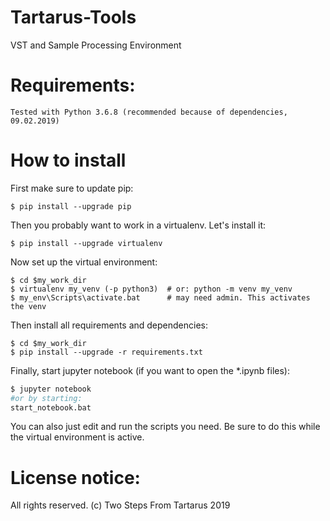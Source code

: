 # Tartarus-Tools
VST and Sample Processing Environment

# Requirements:
	Tested with Python 3.6.8 (recommended because of dependencies, 09.02.2019)

# How to install

First make sure to update pip:
```
$ pip install --upgrade pip
```

Then you probably want to work in a virtualenv. Let's install it:
```
$ pip install --upgrade virtualenv
```

Now set up the virtual environment:
```
$ cd $my_work_dir
$ virtualenv my_venv (-p python3)  # or: python -m venv my_venv
$ my_env\Scripts\activate.bat      # may need admin. This activates the venv
```
Then install all requirements and dependencies:
```
$ cd $my_work_dir
$ pip install --upgrade -r requirements.txt
``` 
Finally, start jupyter notebook (if you want to open the *.ipynb files):
```bash
$ jupyter notebook
#or by starting:
start_notebook.bat
```
You can also just edit and run the scripts you need. Be sure to do this while the virtual environment is active.


# License notice:
All rights reserved. (c) Two Steps From Tartarus 2019
